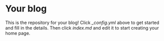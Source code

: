 # Your blog

This is the repository for your blog! Click *_config.yml* above to get started and fill in the details. Then click *index.md* and edit it to start creating your home page.
